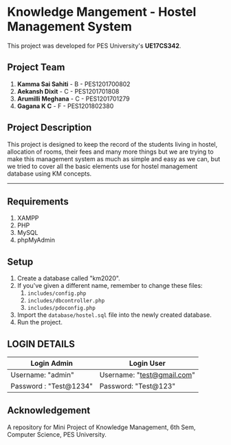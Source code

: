 # Knowledge Mangement - Hostel Management System

This project was developed for PES University's **UE17CS342**.

## Project Team
1. **Kamma Sai Sahiti** - B - PES1201700802
2. **Aekansh Dixit** - C - PES1201701808
3. **Arumilli Meghana** - C - PES1201701279
4. **Gagana K C** - F - PES1201802380

## Project Description

This project is designed to keep the record of the students living in hostel, allocation of rooms, their fees and many more things but we are trying to make this management system as much as simple and easy as we can, but we tried to cover all the basic elements use for hostel management database using KM concepts.

---

## Requirements

1. XAMPP
2. PHP
3. MySQL
4. phpMyAdmin

## Setup

1. Create a database called "km2020".
2. If you've given a different name, remember to change these files:
   1. `includes/config.php`
   2. `includes/dbcontroller.php`
   3. `includes/pdoconfig.php`
3. Import the `database/hostel.sql` file into the newly created database.
4. Run the project.

## LOGIN DETAILS 

|    Login Admin    |          Login User         |
|-------------------|-----------------------------|
| Username: "admin" |  Username: "test@gmail.com" |
| Password :  "Test@1234" | Password: "Test@123"  |  

## Acknowledgement

A repository for Mini Project of Knowledge Management, 6th Sem, Computer Science, PES University. 